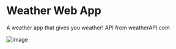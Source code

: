 # Weather Web App
A weather app that gives you weather! API from weatherAPI.com

![image](https://user-images.githubusercontent.com/115668530/224452891-1f1ff43d-e60b-4951-b4f0-f1cd6f5c576b.png)

